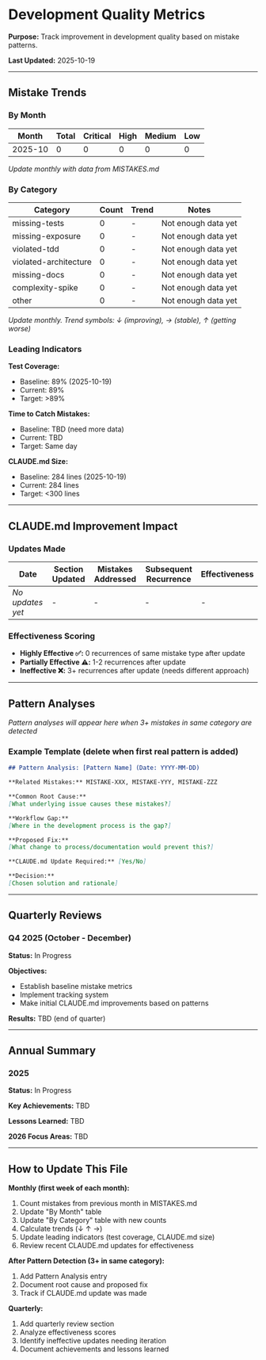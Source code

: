 # Development Quality Metrics

**Purpose:** Track improvement in development quality based on mistake patterns.

**Last Updated:** 2025-10-19

---

## Mistake Trends

### By Month

| Month | Total | Critical | High | Medium | Low |
|-------|-------|----------|------|--------|-----|
| 2025-10 | 0 | 0 | 0 | 0 | 0 |

*Update monthly with data from MISTAKES.md*

### By Category

| Category | Count | Trend | Notes |
|----------|-------|-------|-------|
| missing-tests | 0 | - | Not enough data yet |
| missing-exposure | 0 | - | Not enough data yet |
| violated-tdd | 0 | - | Not enough data yet |
| violated-architecture | 0 | - | Not enough data yet |
| missing-docs | 0 | - | Not enough data yet |
| complexity-spike | 0 | - | Not enough data yet |
| other | 0 | - | Not enough data yet |

*Update monthly. Trend symbols: ↓ (improving), → (stable), ↑ (getting worse)*

### Leading Indicators

**Test Coverage:**
- Baseline: 89% (2025-10-19)
- Current: 89%
- Target: >89%

**Time to Catch Mistakes:**
- Baseline: TBD (need more data)
- Current: TBD
- Target: Same day

**CLAUDE.md Size:**
- Baseline: 284 lines (2025-10-19)
- Current: 284 lines
- Target: <300 lines

---

## CLAUDE.md Improvement Impact

### Updates Made

| Date | Section Updated | Mistakes Addressed | Subsequent Recurrence | Effectiveness |
|------|-----------------|-------------------|----------------------|---------------|
| *No updates yet* | - | - | - | - |

### Effectiveness Scoring

- **Highly Effective ✅:** 0 recurrences of same mistake type after update
- **Partially Effective ⚠️:** 1-2 recurrences after update
- **Ineffective ❌:** 3+ recurrences after update (needs different approach)

---

## Pattern Analyses

*Pattern analyses will appear here when 3+ mistakes in same category are detected*

### Example Template (delete when first real pattern is added)

```markdown
## Pattern Analysis: [Pattern Name] (Date: YYYY-MM-DD)

**Related Mistakes:** MISTAKE-XXX, MISTAKE-YYY, MISTAKE-ZZZ

**Common Root Cause:**
[What underlying issue causes these mistakes?]

**Workflow Gap:**
[Where in the development process is the gap?]

**Proposed Fix:**
[What change to process/documentation would prevent this?]

**CLAUDE.md Update Required:** [Yes/No]

**Decision:**
[Chosen solution and rationale]
```

---

## Quarterly Reviews

### Q4 2025 (October - December)

**Status:** In Progress

**Objectives:**
- Establish baseline mistake metrics
- Implement tracking system
- Make initial CLAUDE.md improvements based on patterns

**Results:** TBD (end of quarter)

---

## Annual Summary

### 2025

**Status:** In Progress

**Key Achievements:** TBD

**Lessons Learned:** TBD

**2026 Focus Areas:** TBD

---

## How to Update This File

**Monthly (first week of each month):**
1. Count mistakes from previous month in MISTAKES.md
2. Update "By Month" table
3. Update "By Category" table with new counts
4. Calculate trends (↓ ↑ →)
5. Update leading indicators (test coverage, CLAUDE.md size)
6. Review recent CLAUDE.md updates for effectiveness

**After Pattern Detection (3+ in same category):**
1. Add Pattern Analysis entry
2. Document root cause and proposed fix
3. Track if CLAUDE.md update was made

**Quarterly:**
1. Add quarterly review section
2. Analyze effectiveness scores
3. Identify ineffective updates needing iteration
4. Document achievements and lessons learned
